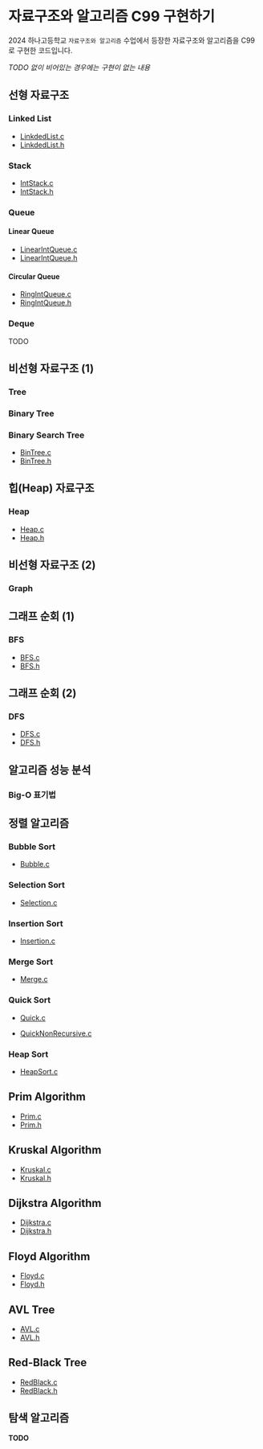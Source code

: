 # 자료구조와 알고리즘 C99 구현하기

2024 하나고등학교 `자료구조와 알고리즘` 수업에서 등장한 자료구조와 알고리즘을 C99로 구현한 코드입니다.

*TODO 없이 비어있는 경우에는 구현이 없는 내용*

## 선형 자료구조

### Linked List

- [LinkdedList.c](https://github.com/BetaTester772/has-data-structure-and-algorithm-c99/blob/master/LinkdedList.c)
- [LinkdedList.h](https://github.com/BetaTester772/has-data-structure-and-algorithm-c99/blob/master/LinkdedList.h)

### Stack

- [IntStack.c](https://github.com/BetaTester772/has-data-structure-and-algorithm-c99/blob/master/IntStack.c)
- [IntStack.h](https://github.com/BetaTester772/has-data-structure-and-algorithm-c99/blob/master/IntStack.h)

### Queue

#### Linear Queue

- [LinearIntQueue.c](https://github.com/BetaTester772/has-data-structure-and-algorithm-c99/blob/master/LinearIntQueue.c)
- [LinearIntQueue.h](https://github.com/BetaTester772/has-data-structure-and-algorithm-c99/blob/master/LinearIntQueue.h)

#### Circular Queue

- [RingIntQueue.c](https://github.com/BetaTester772/has-data-structure-and-algorithm-c99/blob/master/RingIntQueue.c)
- [RingIntQueue.h](https://github.com/BetaTester772/has-data-structure-and-algorithm-c99/blob/master/RingIntQueue.h)

### Deque

TODO

## 비선형 자료구조 (1)

### Tree

### Binary Tree

### Binary Search Tree

- [BinTree.c](https://github.com/BetaTester772/has-data-structure-and-algorithm-c99/blob/master/BinTree.c)
- [BinTree.h](https://github.com/BetaTester772/has-data-structure-and-algorithm-c99/blob/master/BinTree.h)

## 힙(Heap) 자료구조

### Heap

- [Heap.c](https://github.com/BetaTester772/has-data-structure-and-algorithm-c99/blob/master/Heap.c)
- [Heap.h](https://github.com/BetaTester772/has-data-structure-and-algorithm-c99/blob/master/Heap.h)

## 비선형 자료구조 (2)

### Graph

## 그래프 순회 (1)

### BFS

- [BFS.c](https://github.com/BetaTester772/has-data-structure-and-algorithm-c99/blob/master/BFS.c)
- [BFS.h](https://github.com/BetaTester772/has-data-structure-and-algorithm-c99/blob/master/BFS.h)

## 그래프 순회 (2)

### DFS

- [DFS.c](https://github.com/BetaTester772/has-data-structure-and-algorithm-c99/blob/master/DFS.c)
- [DFS.h](https://github.com/BetaTester772/has-data-structure-and-algorithm-c99/blob/master/DFS.h)

## 알고리즘 성능 분석

### Big-O 표기법

## 정렬 알고리즘

### Bubble Sort

- [Bubble.c](https://github.com/BetaTester772/has-data-structure-and-algorithm-c99/blob/master/Bubble.c)

### Selection Sort

- [Selection.c](https://github.com/BetaTester772/has-data-structure-and-algorithm-c99/blob/master/Selection.c)

### Insertion Sort

- [Insertion.c](https://github.com/BetaTester772/has-data-structure-and-algorithm-c99/blob/master/Insertion.c)

### Merge Sort

- [Merge.c](https://github.com/BetaTester772/has-data-structure-and-algorithm-c99/blob/master/Merge.c)

### Quick Sort

- [Quick.c](https://github.com/BetaTester772/has-data-structure-and-algorithm-c99/blob/master/Quick.c)


- [QuickNonRecursive.c](https://github.com/BetaTester772/has-data-structure-and-algorithm-c99/blob/master/QuickNonRecursive.c)

### Heap Sort

- [HeapSort.c](https://github.com/BetaTester772/has-data-structure-and-algorithm-c99/blob/master/HeapSort.c)

## Prim Algorithm

- [Prim.c](https://github.com/BetaTester772/has-data-structure-and-algorithm-c99/blob/master/Prim.c)
- [Prim.h](https://github.com/BetaTester772/has-data-structure-and-algorithm-c99/blob/master/Prim.h)

## Kruskal Algorithm

- [Kruskal.c](https://github.com/BetaTester772/has-data-structure-and-algorithm-c99/blob/master/Kruskal.c)
- [Kruskal.h](https://github.com/BetaTester772/has-data-structure-and-algorithm-c99/blob/master/Kruskal.h)

## Dijkstra Algorithm

- [Dijkstra.c](https://github.com/BetaTester772/has-data-structure-and-algorithm-c99/blob/master/Dijkstra.c)
- [Dijkstra.h](https://github.com/BetaTester772/has-data-structure-and-algorithm-c99/blob/master/Dijkstra.h)

## Floyd Algorithm

- [Floyd.c](https://github.com/BetaTester772/has-data-structure-and-algorithm-c99/blob/master/Floyd.c)
- [Floyd.h](https://github.com/BetaTester772/has-data-structure-and-algorithm-c99/blob/master/Floyd.h)

## AVL Tree

- [AVL.c](https://github.com/BetaTester772/has-data-structure-and-algorithm-c99/blob/master/AVL.c)
- [AVL.h](https://github.com/BetaTester772/has-data-structure-and-algorithm-c99/blob/master/AVL.h)

## Red-Black Tree

- [RedBlack.c](https://github.com/BetaTester772/has-data-structure-and-algorithm-c99/blob/master/RedBlack.c)
- [RedBlack.h](https://github.com/BetaTester772/has-data-structure-and-algorithm-c99/blob/master/RedBlack.h)

## 탐색 알고리즘

**TODO**